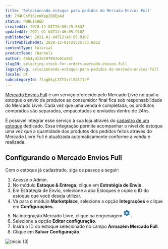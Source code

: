 ```yaml
---
title: 'Selecionando estoque para pedidos do Mercado Envios Full'
id: 7M4HCsV16LmWXpp20DEpAd
status: PUBLISHED
createdAt: 2020-12-01T20:00:15.583Z
updatedAt: 2021-01-04T12:46:05.910Z
publishedAt: 2021-01-04T12:46:05.910Z
firstPublishedAt: 2020-12-01T21:25:33.865Z
contentType: tutorial
productTeam: Channels
author: 46G4yHIZerH7B9Jo0Iw5KI
slugEN: selecting-stock-for-orders-mercado-envios-full
legacySlug: selecionando-estoque-para-pedidos-do-mercado-envios-full
locale: pt
subcategoryId: 7lxg0kyL3TYIsrlSQlf1zP
---
```


[Mercado Envios Full](https://envios.mercadolivre.com.br/mercado-envios-full) é um serviço oferecido pelo Mercado Livre no qual o estoque o envio de produtos ao consumidor final fica sob responsabilidade do Mercado Livre. Cada vez que uma venda é completada, os produtos comprados são separados, empacotados e enviados dentro de 24hs.

É possível integrar esse serviço à sua loja através do [cadastro de um estoque](https://help.vtex.com/pt/tutorial/gerenciar-estoque) dedicado. Essa integração permite acompanhar o nível do estoque uma vez que a quantidade dos produtos dos pedidos feitos através do Mercado Livre Full é atualizada automaticamente conforme a venda é realizada.

## Configurando o Mercado Envios Full

Com o estoque já cadastrado, siga os passos a seguir: 

1. Acesse o Admin.
2. No módulo **Estoque & Entrega**, clique em **Estratégia de Envio**.
3. Em Estratégia de Envio, selecione a aba Estoques e copie o ID do estoque que você deseja utilizar. 
4. Vá para o  módulo **Marketplace**, selecione a opção **Integrações** e clique em **Configurações**.
5. Na integração Mercado Livre, clique na engrenagem<img class="shadow-4" src="https://raw.githubusercontent.com/vtexdocs/help-center-content/refs/heads/main/docs/pt/tutorials/integra%C3%A7%C3%B5es/estoque/selecionando-estoque-para-pedidos-do-mercado-envios-full_2.JPG" />.
6. Selecione a opção **Editar configuração**.
7. Insira o ID do estoque selecionado no campo **Armazém Mercado Full**.
8. Clique em **Salvar Configuração**.

![Início (3)](https://raw.githubusercontent.com/vtexdocs/help-center-content/refs/heads/main/docs/pt/tutorials/integra%C3%A7%C3%B5es/estoque/selecionando-estoque-para-pedidos-do-mercado-envios-full_1.gif)
